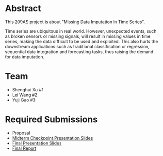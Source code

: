 # Abstract

This 209AS project is about "Missing Data Imputation In Time Series".

Time series are ubiquitous in real world. However, unexpected events, such as broken sensors or missing signals, will result in missing values in time series, making the data difficult to be used and exploited. This also hurts the downstream applications such as traditional classification or regression, sequential data integration and forecasting tasks, thus raising the demand for data imputation.

# Team

* Shenghui Xu \#1 
* Lei Wang \#2
* Yuji Gao \#3

# Required Submissions

* [Proposal](https://github.com/umiao/ece209as_project/blob/main/docs/proposal.md)
* [Midterm Checkpoint Presentation Slides](http://)
* [Final Presentation Slides](http://)
* [Final Report](report)
